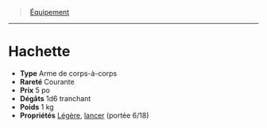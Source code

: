 ﻿---
!EquipmentItem
Type: Arme de corps-à-corps
Price: 5 po
Weight: 1 kg
Rarity: Courante
Damages: 1d6 tranchant
Properties: '[Légère](hd_weapons_legere.md), [lancer](hd_weapons_lancer.md) (portée 6/18)'
Id: equipment_hd.md#hachette
ParentLink: equipment_hd.md#Équipement
Name: Hachette
ParentName: Équipement
NameLevel: 1
Attributes: {}
---
> [Équipement](hd_equipment.md)

---

# Hachette

- **Type** Arme de corps-à-corps
- **Rareté** Courante
- **Prix** 5 po
- **Dégâts** 1d6 tranchant
- **Poids** 1 kg
- **Propriétés** [Légère](hd_weapons_legere.md), [lancer](hd_weapons_lancer.md) (portée 6/18)

